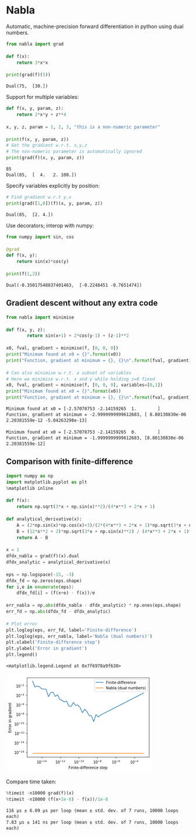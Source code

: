 
# Nabla

Automatic, machine-precision forward differentiation in python using dual numbers.


```python
from nabla import grad

def f(x):
    return 3*x*x

print(grad(f)(5))
```

    Dual(75,  [30.])


Support for multiple variables:


```python
def f(x, y, param, z):
    return 2*x*y + z**4

x, y, z, param = 1, 2, 3, "this is a non-numeric parameter"

print(f(x, y, param, z))
# Get the gradient w.r.t. x,y,z
# The non-numeric parameter is automatically ignored
print(grad(f)(x, y, param, z))
```

    85
    Dual(85,  [  4.   2. 108.])


Specify variables explicitly by position:


```python
# Find gradient w.r.t y,x
print(grad([1,0])(f)(x, y, param, z))
```

    Dual(85,  [2. 4.])


Use decorators; interop with numpy:


```python
from numpy import sin, cos

@grad
def f(x, y):
    return sin(x)*cos(y)

print(f(1,2))
```

    Dual(-0.35017548837401463,  [-0.2248451 -0.7651474])


## Gradient descent without any extra code


```python
from nabla import minimise

def f(x, y, z):
        return sin(x+1) + 2*cos(y-1) + (z-1)**2

x0, fval, gradient = minimise(f, [0, 0, 0])
print("Minimum found at x0 = {}".format(x0))
print("Function, gradient at minimum = {}, {}\n".format(fval, gradient))

# Can also minimise w.r.t. a subset of variables
# Here we minimise w.r.t. x and y while holding z=0 fixed
x0, fval, gradient = minimise(f, [0, 0, 0], variables=[0,1])
print("Minimum found at x0 = {}".format(x0))
print("Function, gradient at minimum = {}, {}\n".format(fval, gradient))
```

    Minimum found at x0 = [-2.57078753 -2.14159265  1.        ]
    Function, gradient at minimum = -2.9999999999612683, [ 8.80130830e-06  2.20381559e-12 -5.04263298e-13]
    
    Minimum found at x0 = [-2.57078753 -2.14159265  0.        ]
    Function, gradient at minimum = -1.9999999999612683, [8.80130830e-06 2.20381559e-12]
    


## Comparison with finite-difference


```python
import numpy as np
import matplotlib.pyplot as plt
%matplotlib inline

def f(x):
    return np.sqrt(3*x + np.sin(x)**2)/(4*x**3 + 2*x + 1)

def analytical_derivative(x):
    A = (2*np.sin(x)*np.cos(x)+3)/(2*(4*x**3 + 2*x + 1)*np.sqrt(3*x + np.sin(x)**2))
    B = (12*x**2 + 2)*np.sqrt(3*x + np.sin(x)**2) / (4*x**3 + 2*x + 1)**2
    return A - B

x = 1
dfdx_nabla = grad(f)(x).dual
dfdx_analytic = analytical_derivative(x)

eps = np.logspace(-15, -3)
dfdx_fd = np.zeros(eps.shape)
for i,e in enumerate(eps):
    dfdx_fd[i] = (f(x+e) - f(x))/e

err_nabla = np.abs(dfdx_nabla - dfdx_analytic) * np.ones(eps.shape)
err_fd = np.abs(dfdx_fd - dfdx_analytic)
    
# Plot error
plt.loglog(eps, err_fd, label='Finite-difference')
plt.loglog(eps, err_nabla, label='Nabla (dual numbers)')
plt.xlabel('Finite-difference step')
plt.ylabel('Error in gradient')
plt.legend()
```




    <matplotlib.legend.Legend at 0x7f6978a9f630>




![png](README_files/README_11_1.png)


Compare time taken:


```python
%timeit -n10000 grad(f)(x)
%timeit -n10000 (f(x+1e-8) - f(x))/1e-8
```

    116 µs ± 6.09 µs per loop (mean ± std. dev. of 7 runs, 10000 loops each)
    7.83 µs ± 141 ns per loop (mean ± std. dev. of 7 runs, 10000 loops each)


